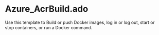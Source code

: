 # Azure_AcrBuild.ado
Use this template to Build or push Docker images, log in or log out, start or stop containers, or run a Docker command.
